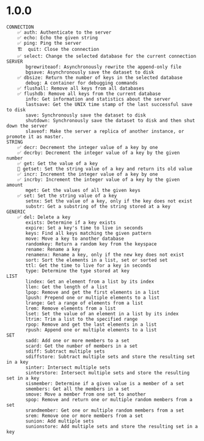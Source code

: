 # 1.0.0
	CONNECTION
		✅ auth: Authenticate to the server
		✅ echo: Echo the given string
		✅ ping: Ping the server
		🏗️  quit: Close the connection
		✅ select: Change the selected database for the current connection
	SERVER
		   bgrewriteaof: Asynchronously rewrite the append-only file
		   bgsave: Asynchronously save the dataset to disk
		✅ dbsize: Return the number of keys in the selected database
		   debug: A container for debugging commands
		✅ flushall: Remove all keys from all databases
		✅ flushdb: Remove all keys from the current database
		   info: Get information and statistics about the server
		   lastsave: Get the UNIX time stamp of the last successful save to disk
		   save: Synchronously save the dataset to disk
		   shutdown: Synchronously save the dataset to disk and then shut down the server
		   slaveof: Make the server a replica of another instance, or promote it as master.
	STRING
		✅ decr: Decrement the integer value of a key by one
		✅ decrby: Decrement the integer value of a key by the given number
		✅ get: Get the value of a key
		🚫 getset: Set the string value of a key and return its old value
		✅ incr: Increment the integer value of a key by one
		✅ incrby: Increment the integer value of a key by the given amount
		   mget: Get the values of all the given keys
		✅ set: Set the string value of a key
		   setnx: Set the value of a key, only if the key does not exist
		   substr: Get a substring of the string stored at a key
	GENERIC
		✅ del: Delete a key
		   exists: Determine if a key exists
		   expire: Set a key's time to live in seconds
		   keys: Find all keys matching the given pattern
		   move: Move a key to another database
		   randomkey: Return a random key from the keyspace
		   rename: Rename a key
		   renamenx: Rename a key, only if the new key does not exist
		   sort: Sort the elements in a list, set or sorted set
		   ttl: Get the time to live for a key in seconds
		   type: Determine the type stored at key
	LIST
		   lindex: Get an element from a list by its index
		   llen: Get the length of a list
		   lpop: Remove and get the first elements in a list
		   lpush: Prepend one or multiple elements to a list
		   lrange: Get a range of elements from a list
		   lrem: Remove elements from a list
		   lset: Set the value of an element in a list by its index
		   ltrim: Trim a list to the specified range
		   rpop: Remove and get the last elements in a list
		   rpush: Append one or multiple elements to a list
	SET
		   sadd: Add one or more members to a set
		   scard: Get the number of members in a set
		   sdiff: Subtract multiple sets
		   sdiffstore: Subtract multiple sets and store the resulting set in a key
		   sinter: Intersect multiple sets
		   sinterstore: Intersect multiple sets and store the resulting set in a key
		   sismember: Determine if a given value is a member of a set
		   smembers: Get all the members in a set
		   smove: Move a member from one set to another
		   spop: Remove and return one or multiple random members from a set
		   srandmember: Get one or multiple random members from a set
		   srem: Remove one or more members from a set
		   sunion: Add multiple sets
		   sunionstore: Add multiple sets and store the resulting set in a key
